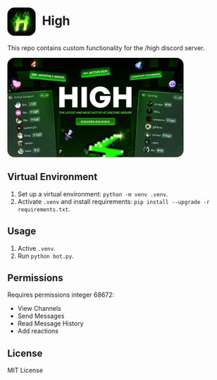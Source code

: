 <h1>
  <img src="assets/high.png" alt="Logo" width="64" style="border-radius: 16px; vertical-align: middle; margin-right: 8px;">
  High
</h1>

This repo contains custom functionality for the /high discord server.

<!-- Banner -->
<img src="assets/high_banner.webp" alt="Banner" width="400" style="border-radius: 16px;">

## Virtual Environment

1. Set up a virtual environment: `python -m venv .venv`.
2. Activate `.venv` and install requirements: `pip install --upgrade -r requirements.txt`.

## Usage

1. Active `.venv`.
1. Run `python bot.py`.

## Permissions

Requires permissions integer 68672:

- View Channels
- Send Messages
- Read Message History
- Add reactions

## License

MIT License
